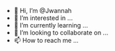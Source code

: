 - 👋 Hi, I’m @Jwannah
- 👀 I’m interested in ...
- 🌱 I’m currently learning ...
- 💞️ I’m looking to collaborate on ...
- 📫 How to reach me ...

<!---
Jwannah/Jwannah is a ✨ special ✨ repository because its `README.md` (this file) appears on your GitHub profile.
You can click the Preview link to take a look at your changes.
--->
